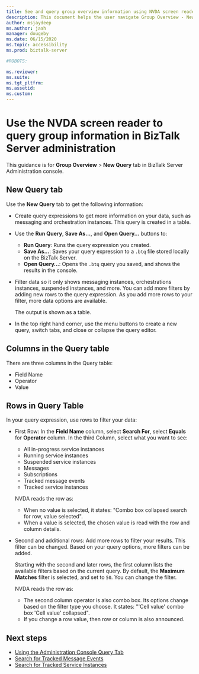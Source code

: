```yaml
---
title: See and query group overview information using NVDA screen reader
description: This document helps the user navigate Group Overview - New Query using NVDA screen reader
author: msjaydeep
ms.author: jaah
manager: dougeby
ms.date: 06/15/2020
ms.topic: accessibility
ms.prod: biztalk-server

#ROBOTS:

ms.reviewer:
ms.suite:
ms.tgt_pltfrm:
ms.assetid:
ms.custom:
---
```


# Use the NVDA screen reader to query group information in BizTalk Server administration

This guidance is for **Group Overview** > **New Query** tab in BizTalk Server Administration console.

## New Query tab

Use the **New Query** tab to get the following information:

- Create query expressions to get more information on your data, such as messaging and orchestration instances. This query is created in a table.
- Use the **Run Query**, **Save As…**, and **Open Query…** buttons to:

  - **Run Query**: Runs the query expression you created.
  - **Save As…**: Saves your query expression to a `.btq` file stored locally on the BizTalk Server.
  - **Open Query…**: Opens the `.btq` query you saved, and shows the results in the console.

- Filter data so it only shows messaging instances, orchestrations instances, suspended instances, and more. You can add more filters by adding new rows to the query expression. As you add more rows to your filter, more data options are available.

  The output is shown as a table.
  
- In the top right hand corner, use the menu buttons to create a new query, switch tabs, and close or collapse the query editor.

## Columns in the Query table

There are three columns in the Query table:

- Field Name
- Operator
- Value

## Rows in Query Table

In your query expression, use rows to filter your data:

- First Row: In the **Field Name** column, select **Search For**, select **Equals** for **Operator** column. In the third Column, select what you want to see:
  - All in-progress service instances
  - Running service instances
  - Suspended service instances
  - Messages
  - Subscriptions
  - Tracked message events
  - Tracked service instances

  NVDA reads the row as: 
  
  - When no value is selected, it states: "Combo box collapsed search for row, value selected".
  - When a value is selected, the chosen value is read with the row and column details.

- Second and additional rows: Add more rows to filter your results. This filter can be changed. Based on your query options, more filters can be added.

  Starting with the second and later rows, the first column lists the available filters based on the current query. By default, the **Maximum Matches** filter is selected, and set to `50`. You can change the filter.

  NVDA reads the row as:

  - The second column operator is also combo box. Its options change based on the filter type you choose. It states: "'Cell value' combo box 'Cell value' collapsed".
  - If you change a row value, then row or column is also announced.

## Next steps

- [Using the Administration Console Query Tab](using-the-administration-console-query-tab.md)
- [Search for Tracked Message Events](how-to-search-for-tracked-message-events.md)
- [Search for Tracked Service Instances](how-to-search-for-tracked-service-instances.md)
